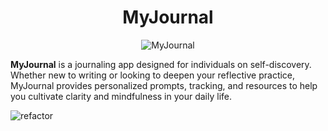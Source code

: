 <div align="center">

# MyJournal

![MyJournal](https://github.com/user-attachments/assets/079f0e7e-a0ca-4a7f-9c6b-3e0bde27ab6e)

</div>

**MyJournal** is a journaling app designed for individuals on self-discovery. Whether new to writing or looking to deepen your reflective practice, MyJournal provides personalized prompts, tracking, and resources to help you cultivate clarity and mindfulness in your daily life.

![refactor](https://github.com/user-attachments/assets/00ec5fe9-da7e-4c14-a4b2-8086d35ec53b)
